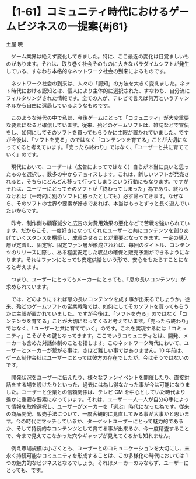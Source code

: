 # 【1-61】コミュニティ時代におけるゲームビジネスの一提案{#j61}

<div class="author">土屋 暁</div>

　ゲーム業界は絶えず変化してきました。特に、ここ最近の変化は目覚ましいものがあります。それは、取り巻く社会そのものに大きなパラダイムシフトが発生している、すなわち本格的なネットワーク社会の到来によるものです。

　ネットワーク社会の到来は、人々の「認知」の方法を大きく変えました。ネット時代における認知とは、個人により主体的に選択された、すなわち、自分流にフィルタリングされた情報です。全ての人が、テレビで言えば何万というチャンネルから自由に選局しているようなものです。

　このような時代の中で私は、今後ゲームにとって「コミュニティ」が大変重要な要素になると確信しています。従来、殆どのゲームソフトは、雑誌などで宣伝をし、如何にしてそのソフトを買ってもらうかに主眼が置かれていました。ですが今後は、「ソフトを売る」のではなく「コンテンツを育てる」ことが大切になってくると考えています。「売ったら終わり」ではなく、「ユーザーと共に育てていく」のです。

　現代において、ユーザーは（広告によってではなく）自らが本当に良いと思ったものを選択し、数多の中からチョイスします。これは、新しいソフトが発売されると、そちらにどんどん移って行ってしまうという行動にもなります。ですがそれは、ユーザーにとってそのソフトが「終わってしまった」為であり、終わらなければ（一時的に別のソフトに移ったとしても）必ず帰ってきます。なぜなら、そのソフトの世界や要素が好きであれば、本当はもっとずっと長く遊んでいたいからです。

　昨今、制作側も顧客減少と広告の対費用効果の悪化などで苦戦を強いられています。だからこそ、一度好きになってくれたユーザーと共にコンテンツを創りあげていくスタンスを構築し、成長させることが重要となってきます。一定の購入層が定着し、固定客、固定ファン層が形成されれば、毎回のタイトル、コンテンツのリリースに際し、ある程度安定した収益の確保と販売予測ができるようになります。それはファンにとっても安定供給という形で、安心をもたらすことになると考えます。

　つまり、ユーザーにとってもメーカーにとっても、「息の長いコンテンツ」が求められています。

　では、どのようにすれば息の長いコンテンツを成す事が出来るでしょうか。従来、殆どのゲームソフトの営業戦略では、如何にしてそのソフトを買ってもらうかに主眼が置かれていました。ですが今後は、「ソフトを売る」のではなく「コンテンツを育てる」ことが大切になってくると考えています。「売ったら終わり」ではなく、「ユーザーと共に育てていく」のです。これを実現するには「コミュニティ」こそがその鍵となってきます。ここでいうコミュニティとは、開発、メーカーも含めた対話体制のことを指します。このネットワーク時代において、ユーザーとメーカーが繋がる事は、さほど難しい事ではありません。10 年前は、ゲーム制作会社はユーザーにとっては彼方の存在でしたが、今はそうではないのです。

　開発状況をユーザーに伝えたり、様々なファンイベントを開催したり、直接対話をする場を設けたりといった、過去には為し得なかった事が今は可能になりました。ユーザーと企業との信頼関係は、テレビ CM を中心としていた時代より遙かに重要な要素になっています。それは、ユーザー一人一人が自分の手によって情報を取捨選択し、ユーザーがメーカーを「選ぶ」時代になった為です。従来の商品開発、販売手法について、一度客観的に見直してみる事が大事かと思います。今の時代にマッチしているか、ターゲットユーザーにとって魅力的であるか、そして持続的なコンテンツとして育てる事が出来るか、今一度精査することで、今まで見えてこなかった穴やギャップが見えてくるかも知れません。

　例え市場規模は小さくとも、ユーザーとのコミュニケーションを大切にし、末永く持続可能なコミュニティを形成することは、この多様化の時代においては 1 つの魅力的なビジネスとなるでしょう。それはメーカーのみならず、ユーザーにとっても、です。

